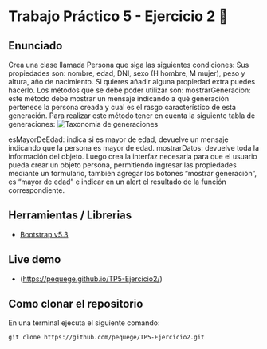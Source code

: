# Trabajo Práctico 5 - Ejercicio 2 🤖

## Enunciado
Crea una clase llamada Persona que siga las siguientes condiciones:
Sus propiedades son: nombre, edad, DNI, sexo (H hombre, M mujer), peso y altura, año de nacimiento. Si quieres añadir alguna propiedad extra puedes hacerlo.
Los métodos que se debe poder utilizar  son:
mostrarGeneracion: este método debe mostrar un mensaje indicando a qué generación pertenece la persona creada y cual es el rasgo característico de esta generación.
Para realizar este método tener en cuenta la siguiente tabla de generaciones:
![Taxonomia de generaciones](https://i.revistapym.com.co/old/2018/06/taxinomia_vanguardia.png)

esMayorDeEdad: indica si es mayor de edad, devuelve un mensaje indicando que la persona es mayor de edad.
mostrarDatos: devuelve toda la información del objeto.
Luego crea la interfaz necesaria para que el usuario pueda crear un objeto persona, permitiendo ingresar las propiedades mediante un formulario, también agregar los botones “mostrar generación”, es “mayor de edad” e indicar en un alert el resultado de la función correspondiente.


## Herramientas / Librerias
- [Bootstrap v5.3](https://getbootstrap.com/)

## Live demo
- (https://pequege.github.io/TP5-Ejercicio2/)


## Como clonar el repositorio
En una terminal ejecuta el siguiente comando:

```
git clone https://github.com/pequege/TP5-Ejercicio2.git
```
